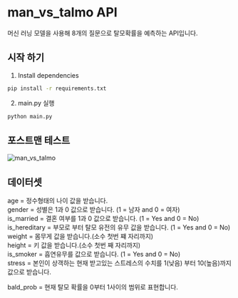 # man_vs_talmo API
머신 러닝 모델을 사용해 8개의 질문으로 탈모확률을 예측하는 API입니다.

## 시작 하기
1. Install dependencies
```zsh
pip install -r requirements.txt
```
2. main.py 실행
```zsh
python main.py
```

## 포스트맨 테스트
![man_vs_talmo](https://github.com/CalaMiTY0311/Man_vs_Talmo-API/assets/64539279/a11d5fbd-151e-4213-b2bc-401d54338a67)

## 데이터셋
age = 정수형태의 나이 값을 받습니다.</br>
gender = 성별은 1과 0 값으로 받습니다. (1 = 남자 and 0 = 여자)</br>
is_married = 결혼 여부를 1과 0 값으로 받습니다. (1 = Yes and 0 = No)</br>
is_hereditary = 부모로 부터 탈모 유전의 유무 값을 받습니다. (1 = Yes and 0 = No)</br>
weight = 몸무게 값을 받습니다.(소수 첫번 쨰 자리까지)</br>
height = 키 값을 받습니다.(소수 첫번 째 자리까지)</br>
is_smoker = 흡연유무를 값으로 받습니다. (1 = Yes and 0 = No)</br>
stress = 본인이 상객하는 현재 받고있는 스트레스의 수치를 1(낮음) 부터 10(높음)까지 값으로 받습니다.

bald_prob = 현재 탈모 확률을 0부터 1사이의 범위로 표현합니다.
